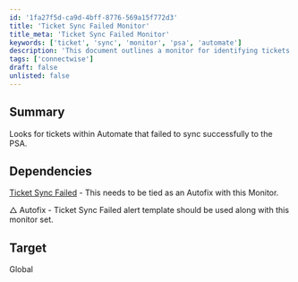```yaml
---
id: '1fa27f5d-ca9d-4bff-8776-569a15f772d3'
title: 'Ticket Sync Failed Monitor'
title_meta: 'Ticket Sync Failed Monitor'
keywords: ['ticket', 'sync', 'monitor', 'psa', 'automate']
description: 'This document outlines a monitor for identifying tickets within ConnectWise Automate that have failed to sync successfully to the PSA. It includes dependencies and target details for effective implementation.'
tags: ['connectwise']
draft: false
unlisted: false
---
```

## Summary

Looks for tickets within Automate that failed to sync successfully to the PSA.

## Dependencies

[Ticket Sync Failed](https://proval.itglue.com/DOC-5078775-8059488) - This needs to be tied as an Autofix with this Monitor.  

△ Autofix - Ticket Sync Failed alert template should be used along with this monitor set.

## Target

Global











